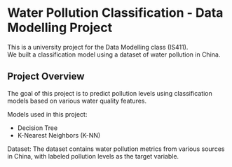 # Water Pollution Classification - Data Modelling Project

This is a university project for the Data Modelling class (IS411).  
We built a classification model using a dataset of water pollution in China.

## Project Overview

The goal of this project is to predict pollution levels using classification models based on various water quality features.

Models used in this project:
- Decision Tree
- K-Nearest Neighbors (K-NN)

Dataset:
The dataset contains water pollution metrics from various sources in China, with labeled pollution levels as the target variable.
